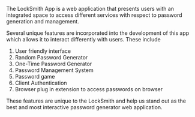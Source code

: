 The LockSmith App is a web application that presents users with an integrated space to access different services with respect to password generation and management. 

Several unique features are incorporated into the development of this app which allows it to interact differently with users. These include

1. User friendly interface
2. Random Password Generator
3. One-Time Password Generator
4. Password Management System
5. Password game
6. Client Authentication
7. Browser plug in extension to access passwords on browser

These features are unique to the LockSmith and help us stand out as the best and most interactive password generator web application.

